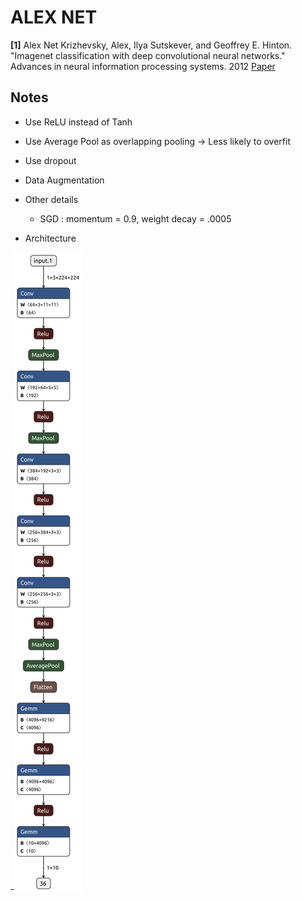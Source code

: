 # ALEX NET
**[1]** Alex Net
Krizhevsky, Alex, Ilya Sutskever, and Geoffrey E. Hinton. "Imagenet classification with deep convolutional neural networks." Advances in neural information processing systems. 2012
[Paper](http://papers.nips.cc/paper/4824-imagenet-classification-with-deep-convolutional-neural-networks.pdf)


## Notes
- Use ReLU instead of Tanh
- Use Average Pool as overlapping pooling -> Less likely to overfit
- Use dropout
- Data Augmentation
- Other details
  - SGD : momentum = 0.9, weight decay = .0005


- Architecture

-![model](model.png)
